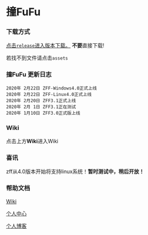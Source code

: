 # 撞FuFu

### 下载方式
[点击```release```进入版本下载。](https://github.com/langonginc/zff-Linux/releases)
**不要**直接下载!

若找不到文件请点击```assets```

### 撞FuFu 更新日志
```
2020年 2月22日 ZFF-Windows4.0正式上线
2020年 2月22日 ZFF-Linux4.0正式上线
2020年 2月20日 ZFF3.1正式上线
2020年 2月 1日 ZFF3.1正在测试
2020年 1月10日 ZFF3.0正式版上线
```

### Wiki
点击上方**Wiki**进入Wiki

### 喜讯

zff从4.0版本开始将支持linux系统！**暂时测试中，稍后开放！**

### 帮助文档

[Wiki](https://github.com/langonginc/zff/wiki/)

[个人中心](http://victorwoo.synology.me:8980/)

[个人博客](http://victorwoo.synology.me:8980/)
